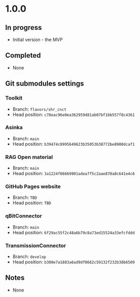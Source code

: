 # 1.0.0

## In progress

- Initial version - the MVP

## Completed

- None

## Git submodules settings

### Toolkit

- Branch: `flavors/shr_cnct`
- Head position: `c78eac96e0ea362959d81ab07bf1bb557f8c4361`

### Asinka

- Branch: `main`
- Head position: `b39474c8995649623b35053b38772be8900dcaf1`

### RAG Open material

- Branch: `main`
- Head position: `3a1224f06669901adea7f5c2aae870a8c641e4c6`

### GitHub Pages website

- Branch: `TBD`
- Head position: `TBD`

### qBitConnector

- Branch: `main`
- Head position: `6f29ac55f2c48a6b79c8a73ed15524a33efcfddd`

### TransmissionConnector

- Branch: `develop`
- Head position: `b300e7a1883a6ad9df0662c59132f232b38b6509`

## Notes

- None
